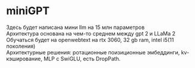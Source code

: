 # miniGPT
Здесь будет написана мини llm на 15 млн параметров   
Архитектура основана на чем-то среднем между gpt 2 и LLaMa 2   
Обучаться будет на openwebtext на rtx 3060, 32 gb ram, intel i5(11 поколения)    
Архитектурные решения: ротационные поизиционные эмбеддинги, kv-кэширование, MLP с SwiGLU, есть DropPath.
